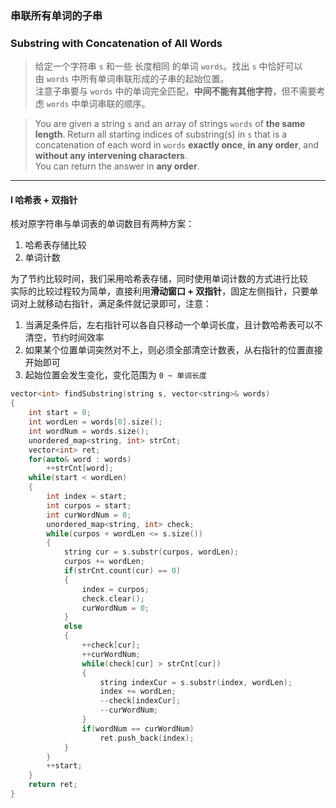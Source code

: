 ### 串联所有单词的子串
### Substring with Concatenation of All Words

> 给定一个字符串 `s` 和一些 长度相同 的单词 `words`。找出 `s` 中恰好可以由 `words` 中所有单词串联形成的子串的起始位置。  
> 注意子串要与 `words` 中的单词完全匹配，**中间不能有其他字符**，但不需要考虑 `words` 中单词串联的顺序。  

> You are given a string `s` and an array of strings `words` of **the same length**. Return all starting indices of substring(s) in `s` that is a concatenation of each word in `words` **exactly once**, **in any order**, and **without any intervening characters**.  
> You can return the answer in **any order**.  

----------

#### I 哈希表 + 双指针

核对原字符串与单词表的单词数目有两种方案：
1. 哈希表存储比较  
2. 单词计数  

为了节约比较时间，我们采用哈希表存储，同时使用单词计数的方式进行比较  
实际的比较过程较为简单，直接利用**滑动窗口 + 双指针**，固定左侧指针，只要单词对上就移动右指针，满足条件就记录即可，注意：  
1. 当满足条件后，左右指针可以各自只移动一个单词长度，且计数哈希表可以不清空，节约时间效率  
2. 如果某个位置单词突然对不上，则必须全部清空计数表，从右指针的位置直接开始即可  
3. 起始位置会发生变化，变化范围为 `0 ~ 单词长度`  

```cpp
vector<int> findSubstring(string s, vector<string>& words) 
{
    int start = 0;
    int wordLen = words[0].size();
    int wordNum = words.size();
    unordered_map<string, int> strCnt;
    vector<int> ret;
    for(auto& word : words)
        ++strCnt[word];
    while(start < wordLen)
    {
        int index = start;
        int curpos = start;
        int curWordNum = 0;
        unordered_map<string, int> check;
        while(curpos + wordLen <= s.size())
        {
            string cur = s.substr(curpos, wordLen);
            curpos += wordLen;
            if(strCnt.count(cur) == 0)
            {
                index = curpos;
                check.clear();
                curWordNum = 0;
            }
            else
            {
                ++check[cur];
                ++curWordNum;
                while(check[cur] > strCnt[cur])
                {
                    string indexCur = s.substr(index, wordLen);
                    index += wordLen;
                    --check[indexCur];
                    --curWordNum;
                }
                if(wordNum == curWordNum)
                    ret.push_back(index);
            }
        }
        ++start;
    }
    return ret;
}
```
